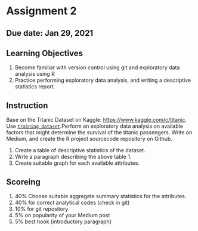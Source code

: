 # Assignment 2

## Due date: Jan 29, 2021

## Learning Objectives
1. Become familiar with version control using git and exploratory data analysis using R
2. Practice performing exploratory data analysis, and writing a descriptive statistics report. 

## Instruction
Base on the Titanic Dataset on Kaggle: https://www.kaggle.com/c/titanic. Use [`training dataset`](https://www.kaggle.com/c/titanic/data).Perform an exploratory data analysis on available factors that might determine the survival of the titanic passengers. Write on Medium, and create the R project sourcecode repository on Github.

1. Create a table of descriptive statistics of the dataset. 
2. Write a paragraph describing the above table 1.
3. Create suitable graph for each available attributes.

## Scoreing
1. 40% Choose suitable aggregate summary statistics for the attributes. 
2. 40% for correct analytical codes (check in git)
3. 10% for git repository
3. 5% on popularity of your Medium post
4. 5% best hook (introductory paragraph)
